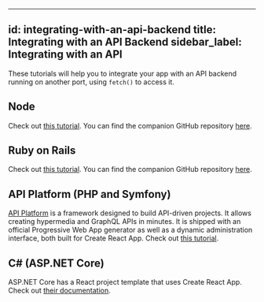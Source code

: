  ---
id: integrating-with-an-api-backend
title: Integrating with an API Backend
sidebar_label: Integrating with an API
---

These tutorials will help you to integrate your app with an API backend running on another port,
using `fetch()` to access it.

## Node

Check out [this tutorial](https://www.fullstackreact.com/articles/using-create-react-app-with-a-server/).
You can find the companion GitHub repository [here](https://github.com/fullstackreact/food-lookup-demo).

## Ruby on Rails

Check out [this tutorial](https://www.fullstackreact.com/articles/how-to-get-create-react-app-to-work-with-your-rails-api/).
You can find the companion GitHub repository [here](https://github.com/fullstackreact/food-lookup-demo-rails).

## API Platform (PHP and Symfony)

[API Platform](https://api-platform.com) is a framework designed to build API-driven projects.
It allows creating hypermedia and GraphQL APIs in minutes.
It is shipped with an official Progressive Web App generator as well as a dynamic administration interface, both built for Create React App.
Check out [this tutorial](https://api-platform.com/docs/distribution).

## C# (ASP.NET Core)

ASP.NET Core has a React project template that uses Create React App. Check out [their documentation](https://docs.microsoft.com/en-us/aspnet/core/client-side/spa/react).
